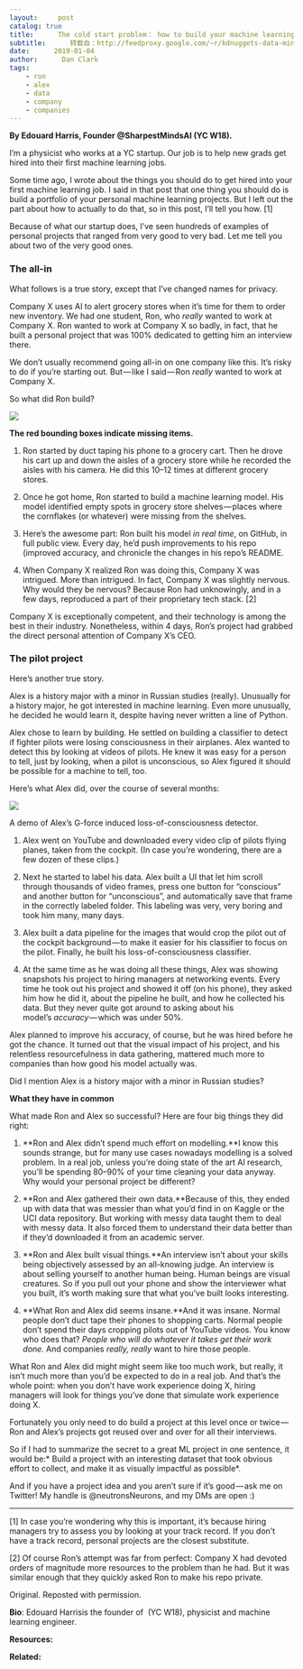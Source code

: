 ```yaml
---
layout:     post
catalog: true
title:      The cold start problem： how to build your machine learning portfolio
subtitle:      转载自：http://feedproxy.google.com/~r/kdnuggets-data-mining-analytics/~3/dhAy8MlJovg/cold-start-problem-machine-learning.html
date:      2019-01-04
author:      Dan Clark
tags:
    - ron
    - alex
    - data
    - company
    - companies
---
```


**By Edouard Harris, Founder @SharpestMindsAI (YC W18).**

I’m a physicist who works at a YC startup. Our job is to help new grads get hired into their first machine learning jobs.

Some time ago, I wrote about the things you should do to get hired into your first machine learning job. I said in that post that one thing you should do is build a portfolio of your personal machine learning projects. But I left out the part about how to actually to do that, so in this post, I’ll tell you how. [1]

Because of what our startup does, I’ve seen hundreds of examples of personal projects that ranged from very good to very bad. Let me tell you about two of the very good ones.

### The all-in

What follows is a true story, except that I’ve changed names for privacy.

Company X uses AI to alert grocery stores when it’s time for them to order new inventory. We had one student, Ron, who *really* wanted to work at Company X. Ron wanted to work at Company X so badly, in fact, that he built a personal project that was 100% dedicated to getting him an interview there.

We don’t usually recommend going all-in on one company like this. It’s risky to do if you’re starting out. But — like I said — Ron *really* wanted to work at Company X.

So what did Ron build?

![](https://cdn-images-1.medium.com/max/1600/1*23FdOvHC2WOVIf4YgoVmQQ.png)


**The red bounding boxes indicate missing items.**

1. Ron started by duct taping his phone to a grocery cart. Then he drove his cart up and down the aisles of a grocery store while he recorded the aisles with his camera. He did this 10–12 times at different grocery stores.

1. Once he got home, Ron started to build a machine learning model. His model identified empty spots in grocery store shelves — places where the cornflakes (or whatever) were missing from the shelves.

1. Here’s the awesome part: Ron built his model *in real time*, on GitHub, in full public view. Every day, he’d push improvements to his repo (improved accuracy, and chronicle the changes in his repo’s README.

1. When Company X realized Ron was doing this, Company X was intrigued. More than intrigued. In fact, Company X was slightly nervous. Why would they be nervous? Because Ron had unknowingly, and in a few days, reproduced a part of their proprietary tech stack. [2]


Company X is exceptionally competent, and their technology is among the best in their industry. Nonetheless, within 4 days, Ron’s project had grabbed the direct personal attention of Company X’s CEO.

### **The pilot project**

Here’s another true story.

Alex is a history major with a minor in Russian studies (really). Unusually for a history major, he got interested in machine learning. Even more unusually, he decided he would learn it, despite having never written a line of Python.

Alex chose to learn by building. He settled on building a classifier to detect if fighter pilots were losing consciousness in their airplanes. Alex wanted to detect this by looking at videos of pilots. He knew it was easy for a person to tell, just by looking, when a pilot is unconscious, so Alex figured it should be possible for a machine to tell, too.

Here’s what Alex did, over the course of several months:

![](https://cdn-images-1.medium.com/max/1600/1*QmRHEOydB-d2llPOZ7OUrA.png)


A demo of Alex’s G-force induced loss-of-consciousness detector.

1. Alex went on YouTube and downloaded every video clip of pilots flying planes, taken from the cockpit. (In case you’re wondering, there are a few dozen of these clips.)

1. Next he started to label his data. Alex built a UI that let him scroll through thousands of video frames, press one button for “conscious” and another button for “unconscious”, and automatically save that frame in the correctly labeled folder. This labeling was very, very boring and took him many, many days.

1. Alex built a data pipeline for the images that would crop the pilot out of the cockpit background — to make it easier for his classifier to focus on the pilot. Finally, he built his loss-of-consciousness classifier.

1. At the same time as he was doing all these things, Alex was showing snapshots his project to hiring managers at networking events. Every time he took out his project and showed it off (on his phone), they asked him how he did it, about the pipeline he built, and how he collected his data. But they never quite got around to asking about his model’s *accuracy* — which was under 50%.


Alex planned to improve his accuracy, of course, but he was hired before he got the chance. It turned out that the visual impact of his project, and his relentless resourcefulness in data gathering, mattered much more to companies than how good his model actually was.

Did I mention Alex is a history major with a minor in Russian studies?

**What they have in common**

What made Ron and Alex so successful? Here are four big things they did right:

1. **Ron and Alex didn’t spend much effort on modelling.**I know this sounds strange, but for many use cases nowadays modelling is a solved problem. In a real job, unless you’re doing state of the art AI research, you’ll be spending 80–90% of your time cleaning your data anyway. Why would your personal project be different?

1. **Ron and Alex gathered their own data.**Because of this, they ended up with data that was messier than what you’d find in on Kaggle or the UCI data repository. But working with messy data taught them to deal with messy data. It also forced them to understand their data better than if they’d downloaded it from an academic server.

1. **Ron and Alex built visual things.**An interview isn’t about your skills being objectively assessed by an all-knowing judge. An interview is about selling yourself to another human being. Human beings are visual creatures. So if you pull out your phone and show the interviewer what you built, it’s worth making sure that what you’ve built looks interesting.

1. **What Ron and Alex did seems insane.**And it was insane. Normal people don’t duct tape their phones to shopping carts. Normal people don’t spend their days cropping pilots out of YouTube videos. You know who does that? *People who will do whatever it takes get their work done.* And companies *really, really* want to hire those people.


What Ron and Alex did might might seem like too much work, but really, it isn’t much more than you’d be expected to do in a real job. And that’s the whole point: when you don’t have work experience doing X, hiring managers will look for things you’ve done that simulate work experience doing X.

Fortunately you only need to do build a project at this level once or twice — Ron and Alex’s projects got reused over and over for all their interviews.

So if I had to summarize the secret to a great ML project in one sentence, it would be:* Build a project with an interesting dataset that took obvious effort to collect, and make it as visually impactful as possible*.

And if you have a project idea and you aren’t sure if it’s good — ask me on Twitter! My handle is @neutronsNeurons, and my DMs are open :)

***************************************************************

[1] In case you’re wondering why this is important, it’s because hiring managers try to assess you by looking at your track record. If you don’t have a track record, personal projects are the closest substitute.

[2] Of course Ron’s attempt was far from perfect: Company X had devoted orders of magnitude more resources to the problem than he had. But it was similar enough that they quickly asked Ron to make his repo private.

Original. Reposted with permission.

**Bio**: Edouard Harrisis the founder of  (YC W18), physicist and machine learning engineer.

**Resources:**

**Related:**



 
